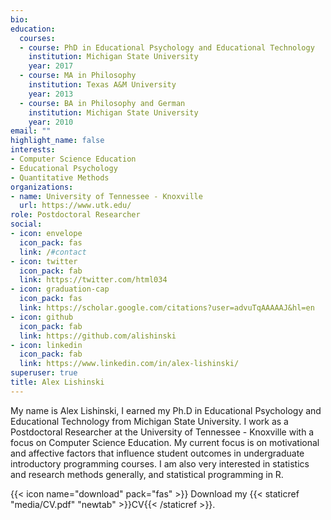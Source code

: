 ```yaml
---
bio:
education:
  courses:
  - course: PhD in Educational Psychology and Educational Technology
    institution: Michigan State University
    year: 2017
  - course: MA in Philosophy
    institution: Texas A&M University
    year: 2013
  - course: BA in Philosophy and German
    institution: Michigan State University
    year: 2010
email: ""
highlight_name: false
interests:
- Computer Science Education
- Educational Psychology
- Quantitative Methods
organizations:
- name: University of Tennessee - Knoxville
  url: https://www.utk.edu/
role: Postdoctoral Researcher
social:
- icon: envelope
  icon_pack: fas
  link: /#contact
- icon: twitter
  icon_pack: fab
  link: https://twitter.com/html034
- icon: graduation-cap
  icon_pack: fas
  link: https://scholar.google.com/citations?user=advuTqAAAAAJ&hl=en
- icon: github
  icon_pack: fab
  link: https://github.com/alishinski
- icon: linkedin
  icon_pack: fab
  link: https://www.linkedin.com/in/alex-lishinski/
superuser: true
title: Alex Lishinski
---
```


My name is Alex Lishinski, I earned my Ph.D in Educational Psychology and Educational Technology from Michigan State University. I work as a Postdoctoral Researcher at the University of Tennessee - Knoxville with a focus on Computer Science Education. My current focus is on motivational and affective factors that influence student outcomes in undergraduate introductory programming courses. I am also very interested in statistics and research methods generally, and statistical programming in R.

{{< icon name="download" pack="fas" >}} Download my {{< staticref "media/CV.pdf" "newtab" >}}CV{{< /staticref >}}.
